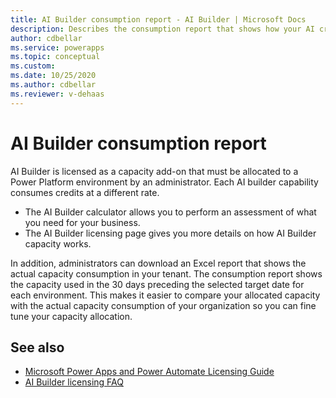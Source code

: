 ```yaml
---
title: AI Builder consumption report - AI Builder | Microsoft Docs
description: Describes the consumption report that shows how your AI credits are being used in the Power Platform Admin Center.
author: cdbellar
ms.service: powerapps
ms.topic: conceptual
ms.custom: 
ms.date: 10/25/2020
ms.author: cdbellar
ms.reviewer: v-dehaas
---
```


# AI Builder consumption report

AI Builder is licensed as a capacity add-on that must be allocated to a Power Platform environment by an administrator. Each AI builder capability consumes credits at a different rate.

- The AI Builder calculator allows you to perform an assessment of what you need for your business.
- The AI Builder licensing page gives you more details on how AI Builder capacity works.

In addition, administrators can download an Excel report that shows the actual capacity consumption in your tenant. The consumption report shows the capacity used  in the 30 days preceding the selected target date for each environment.
This makes it easier to compare your allocated capacity with the actual capacity consumption of your organization so you can fine tune your capacity allocation.


## See also

- [Microsoft Power Apps and Power Automate Licensing Guide](https://go.microsoft.com/fwlink/?LinkId=2085130)<!--I don't think you want the locale identifier? -->
- [AI Builder licensing FAQ](/power-platform/admin/powerapps-flow-licensing-faq#ai-builder)
